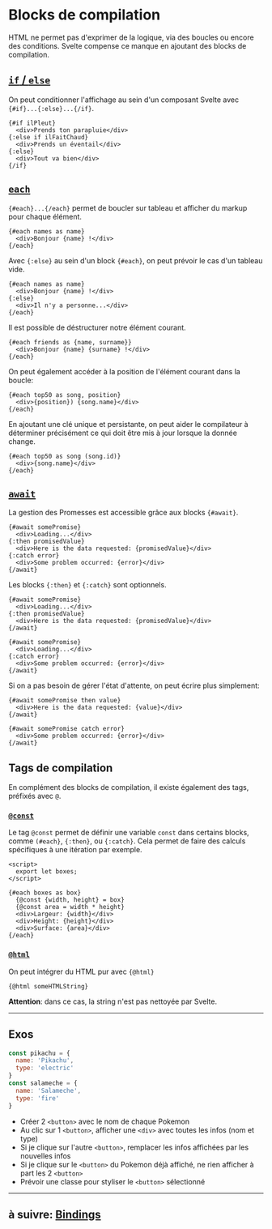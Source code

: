 # Blocks de compilation

HTML ne permet pas d'exprimer de la logique, via des boucles ou encore des conditions. Svelte compense ce manque en ajoutant des blocks de compilation.

## [`if` / `else`](https://svelte.dev/docs#template-syntax-if)

On peut conditionner l'affichage au sein d'un composant Svelte avec `{#if}...{:else}...{/if}`.

```svelte
{#if ilPleut}
  <div>Prends ton parapluie</div>
{:else if ilFaitChaud}
  <div>Prends un éventail</div>
{:else}
  <div>Tout va bien</div>
{/if}
```

## [`each`](https://svelte.dev/docs#template-syntax-each)

`{#each}...{/each}` permet de boucler sur tableau et afficher du markup pour chaque élément.

```svelte
{#each names as name}
  <div>Bonjour {name} !</div>
{/each}
```

Avec `{:else}` au sein d'un block `{#each}`, on peut prévoir le cas d'un tableau vide.

```svelte
{#each names as name}
  <div>Bonjour {name} !</div>
{:else}
  <div>Il n'y a personne...</div>
{/each}
```

Il est possible de déstructurer notre élément courant.

```svelte
{#each friends as {name, surname}}
  <div>Bonjour {name} {surname} !</div>
{/each}
```

On peut également accéder à la position de l'élément courant dans la boucle:

```svelte
{#each top50 as song, position}
  <div>{position}) {song.name}</div>
{/each}
```

En ajoutant une clé unique et persistante, on peut aider le compilateur à déterminer précisément ce qui doit être mis à jour lorsque la donnée change.

```svelte
{#each top50 as song (song.id)}
  <div>{song.name}</div>
{/each}
```

## [`await`](https://svelte.dev/docs#template-syntax-await)

La gestion des Promesses est accessible grâce aux blocks `{#await}`.

```svelte
{#await somePromise}
  <div>Loading...</div>
{:then promisedValue}
  <div>Here is the data requested: {promisedValue}</div>
{:catch error}
  <div>Some problem occurred: {error}</div>
{/await}
```

Les blocks `{:then}` et `{:catch}` sont optionnels.

```svelte
{#await somePromise}
  <div>Loading...</div>
{:then promisedValue}
  <div>Here is the data requested: {promisedValue}</div>
{/await}
```

```svelte
{#await somePromise}
  <div>Loading...</div>
{:catch error}
  <div>Some problem occurred: {error}</div>
{/await}
```

Si on a pas besoin de gérer l'état d'attente, on peut écrire plus simplement:

```svelte
{#await somePromise then value}
  <div>Here is the data requested: {value}</div>
{/await}
```

```svelte
{#await somePromise catch error}
  <div>Some problem occurred: {error}</div>
{/await}
```

## Tags de compilation

En complément des blocks de compilation, il existe également des tags, préfixés avec `@`.

### [`@const`](https://svelte.dev/docs#template-syntax-const)

Le tag `@const` permet de définir une variable `const` dans certains blocks, comme `(#each}`, `{:then}`, ou `{:catch}`. Cela permet de faire des calculs spécifiques à une itération par exemple.

```svelte
<script>
  export let boxes;
</script>

{#each boxes as box}
  {@const {width, height} = box}
  {@const area = width * height}
  <div>Largeur: {width}</div>
  <div>Height: {height}</div>
  <div>Surface: {area}</div>
{/each}
```

### [`@html`](https://svelte.dev/docs#template-syntax-html)

On peut intégrer du HTML pur avec `{@html}`

```svelte
{@html someHTMLString}
```

**Attention**: dans ce cas, la string n'est pas nettoyée par Svelte.

---

## Exos

```js
const pikachu = {
  name: 'Pikachu',
  type: 'electric'
}
const salameche = {
  name: 'Salameche',
  type: 'fire'
}
```

- Créer 2 `<button>` avec le nom de chaque Pokemon
- Au clic sur 1 `<button>`, afficher une `<div>` avec toutes les infos (nom et type)
- Si je clique sur l'autre `<button>`, remplacer les infos affichées par les nouvelles infos
- Si je clique sur le `<button>` du Pokemon déjà affiché, ne rien afficher à part les 2 `<button>`
- Prévoir une classe pour styliser le `<button>` sélectionné

---

## à suivre: [Bindings](./2-4_bindings.md)
